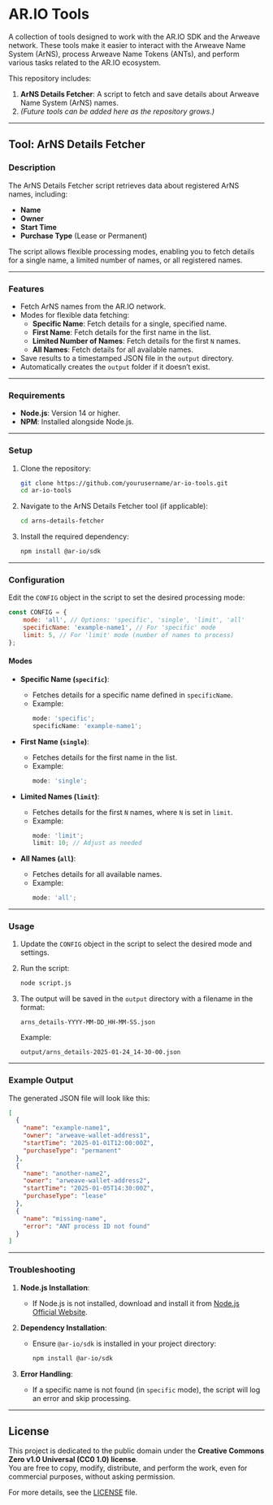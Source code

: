 # AR.IO Tools

A collection of tools designed to work with the AR.IO SDK and the Arweave network. These tools make it easier to interact with the Arweave Name System (ArNS), process Arweave Name Tokens (ANTs), and perform various tasks related to the AR.IO ecosystem.

This repository includes:

1. **ArNS Details Fetcher**: A script to fetch and save details about Arweave Name System (ArNS) names.
2. *(Future tools can be added here as the repository grows.)*

---

## Tool: ArNS Details Fetcher

### Description

The ArNS Details Fetcher script retrieves data about registered ArNS names, including:

- **Name**
- **Owner**
- **Start Time**
- **Purchase Type** (Lease or Permanent)

The script allows flexible processing modes, enabling you to fetch details for a single name, a limited number of names, or all registered names.

---

### Features

- Fetch ArNS names from the AR.IO network.
- Modes for flexible data fetching:
  - **Specific Name**: Fetch details for a single, specified name.
  - **First Name**: Fetch details for the first name in the list.
  - **Limited Number of Names**: Fetch details for the first `N` names.
  - **All Names**: Fetch details for all available names.
- Save results to a timestamped JSON file in the `output` directory.
- Automatically creates the `output` folder if it doesn’t exist.

---

### Requirements

- **Node.js**: Version 14 or higher.
- **NPM**: Installed alongside Node.js.

---

### Setup

1. Clone the repository:
   ```bash
   git clone https://github.com/yourusername/ar-io-tools.git
   cd ar-io-tools
   ```

2. Navigate to the ArNS Details Fetcher tool (if applicable):
   ```bash
   cd arns-details-fetcher
   ```

3. Install the required dependency:
   ```bash
   npm install @ar-io/sdk
   ```

---

### Configuration

Edit the `CONFIG` object in the script to set the desired processing mode:

```javascript
const CONFIG = {
    mode: 'all', // Options: 'specific', 'single', 'limit', 'all'
    specificName: 'example-name1', // For 'specific' mode
    limit: 5, // For 'limit' mode (number of names to process)
};
```

#### Modes

- **Specific Name (`specific`)**:
  - Fetches details for a specific name defined in `specificName`.
  - Example:
    ```javascript
    mode: 'specific';
    specificName: 'example-name1';
    ```

- **First Name (`single`)**:
  - Fetches details for the first name in the list.
  - Example:
    ```javascript
    mode: 'single';
    ```

- **Limited Names (`limit`)**:
  - Fetches details for the first `N` names, where `N` is set in `limit`.
  - Example:
    ```javascript
    mode: 'limit';
    limit: 10; // Adjust as needed
    ```

- **All Names (`all`)**:
  - Fetches details for all available names.
  - Example:
    ```javascript
    mode: 'all';
    ```

---

### Usage

1. Update the `CONFIG` object in the script to select the desired mode and settings.
2. Run the script:
   ```bash
   node script.js
   ```
3. The output will be saved in the `output` directory with a filename in the format:
   ```
   arns_details-YYYY-MM-DD_HH-MM-SS.json
   ```

   Example:
   ```
   output/arns_details-2025-01-24_14-30-00.json
   ```

---

### Example Output

The generated JSON file will look like this:

```json
[
  {
    "name": "example-name1",
    "owner": "arweave-wallet-address1",
    "startTime": "2025-01-01T12:00:00Z",
    "purchaseType": "permanent"
  },
  {
    "name": "another-name2",
    "owner": "arweave-wallet-address2",
    "startTime": "2025-01-05T14:30:00Z",
    "purchaseType": "lease"
  },
  {
    "name": "missing-name",
    "error": "ANT process ID not found"
  }
]
```

---

### Troubleshooting

1. **Node.js Installation**:
   - If Node.js is not installed, download and install it from [Node.js Official Website](https://nodejs.org).

2. **Dependency Installation**:
   - Ensure `@ar-io/sdk` is installed in your project directory:
     ```bash
     npm install @ar-io/sdk
     ```

3. **Error Handling**:
   - If a specific name is not found (in `specific` mode), the script will log an error and skip processing.

---

## License

This project is dedicated to the public domain under the **Creative Commons Zero v1.0 Universal (CC0 1.0) license**.  
You are free to copy, modify, distribute, and perform the work, even for commercial purposes, without asking permission.

For more details, see the [LICENSE](LICENSE) file.
